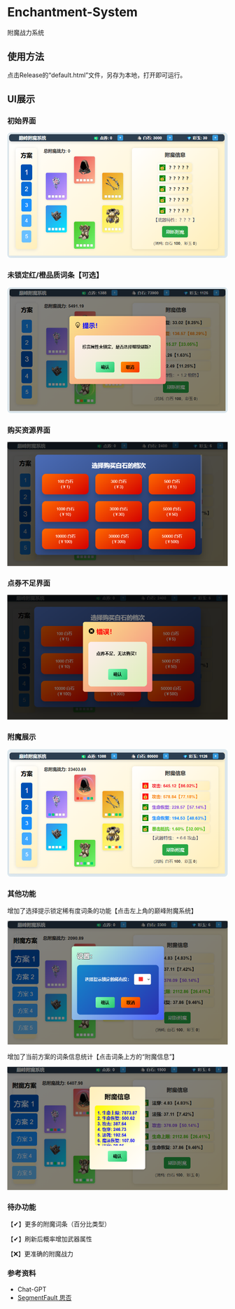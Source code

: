 # Enchantment-System
 附魔战力系统

## 使用方法

点击Release的“default.html”文件，另存为本地，打开即可运行。

## UI展示

### 初始界面

![初始界面](./README.assets/初始界面.png)

### 未锁定红/橙品质词条【可选】

![未锁定高品质词条](./README.assets/未锁定高品质词条.png)



### 购买资源界面

![购买资源界面](./README.assets/购买资源界面.png)

### 点券不足界面

![点券不足界面](./README.assets/点券不足界面.png)

### 附魔展示

![附魔展示](./README.assets/附魔展示.png)



### 其他功能

增加了选择提示锁定稀有度词条的功能【点击左上角的巅峰附魔系统】

![选择提示锁定稀有度词条](./README.assets/选择提示锁定稀有度词条.png)

增加了当前方案的词条信息统计【点击词条上方的“附魔信息”】

![词条信息统计](./README.assets/词条信息统计.png)

### 待办功能

【✔】更多的附魔词条（百分比类型）

【✔】刷新后概率增加武器属性

【❌】更准确的附魔战力



### 参考资料

- Chat-GPT
- [SegmentFault 思否](https://segmentfault.com/)
